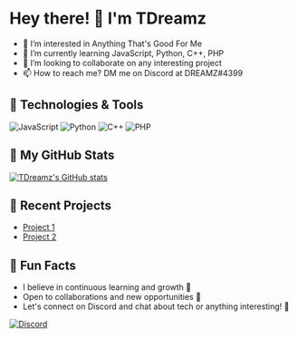 # Hey there! 👋 I'm TDreamz

- 👀 I’m interested in Anything That's Good For Me
- 🌱 I’m currently learning JavaScript, Python, C++, PHP
- 💞️ I’m looking to collaborate on any interesting project
- 📫 How to reach me? DM me on Discord at DREAMZ#4399

## 🔧 Technologies & Tools

![JavaScript](https://img.shields.io/badge/JavaScript-F7DF1E?style=flat-square&logo=javascript&logoColor=black)
![Python](https://img.shields.io/badge/Python-3776AB?style=flat-square&logo=python&logoColor=white)
![C++](https://img.shields.io/badge/C++-00599C?style=flat-square&logo=c%2B%2B&logoColor=white)
![PHP](https://img.shields.io/badge/PHP-777BB4?style=flat-square&logo=php&logoColor=white)

## 🚀 My GitHub Stats

[![TDreamz's GitHub stats](https://github-readme-stats.vercel.app/api?username=TDreamz&show_icons=true&theme=radical)](https://github.com/TDreamz)

## 📌 Recent Projects

- [Project 1](https://github.com/TDreamz/project1)
- [Project 2](https://github.com/TDreamz/project2)

## 🎉 Fun Facts

- I believe in continuous learning and growth 🌱
- Open to collaborations and new opportunities 🤝
- Let's connect on Discord and chat about tech or anything interesting! 💬

[![Discord](https://img.shields.io/badge/Discord-DREAMZ%234399-7289DA?style=flat-square&logo=discord&logoColor=white)](https://discordapp.com/users/your-discord-id)

